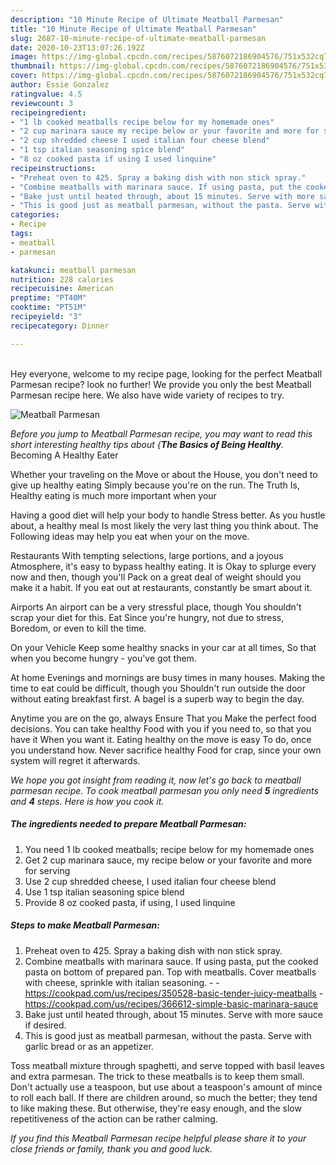 ```yaml
---
description: "10 Minute Recipe of Ultimate Meatball Parmesan"
title: "10 Minute Recipe of Ultimate Meatball Parmesan"
slug: 2687-10-minute-recipe-of-ultimate-meatball-parmesan
date: 2020-10-23T13:07:26.192Z
image: https://img-global.cpcdn.com/recipes/5876072186904576/751x532cq70/meatball-parmesan-recipe-main-photo.jpg
thumbnail: https://img-global.cpcdn.com/recipes/5876072186904576/751x532cq70/meatball-parmesan-recipe-main-photo.jpg
cover: https://img-global.cpcdn.com/recipes/5876072186904576/751x532cq70/meatball-parmesan-recipe-main-photo.jpg
author: Essie Gonzalez
ratingvalue: 4.5
reviewcount: 3
recipeingredient:
- "1 lb cooked meatballs recipe below for my homemade ones"
- "2 cup marinara sauce my recipe below or your favorite and more for serving"
- "2 cup shredded cheese I used italian four cheese blend"
- "1 tsp italian seasoning spice blend"
- "8 oz cooked pasta if using I used linquine"
recipeinstructions:
- "Preheat oven to 425. Spray a baking dish with non stick spray."
- "Combine meatballs with marinara sauce. If using pasta, put the cooked pasta on bottom of prepared pan. Top with meatballs. Cover meatballs with cheese, sprinkle with italian seasoning.  https://cookpad.com/us/recipes/350528-basic-tender-juicy-meatballs https://cookpad.com/us/recipes/366612-simple-basic-marinara-sauce"
- "Bake just until heated through, about 15 minutes. Serve with more sauce if desired."
- "This is good just as meatball parmesan, without the pasta. Serve with garlic bread or as an appetizer."
categories:
- Recipe
tags:
- meatball
- parmesan

katakunci: meatball parmesan 
nutrition: 228 calories
recipecuisine: American
preptime: "PT40M"
cooktime: "PT51M"
recipeyield: "3"
recipecategory: Dinner

---
```

<br>
Hey everyone, welcome to my recipe page, looking for the perfect Meatball Parmesan recipe? look no further! We provide you only the best Meatball Parmesan recipe here. We also have wide variety of recipes to try.
<br>


![Meatball Parmesan](https://img-global.cpcdn.com/recipes/5876072186904576/751x532cq70/meatball-parmesan-recipe-main-photo.jpg)

<i>Before you jump to Meatball Parmesan recipe, you may want to read this short interesting healthy tips about {<strong>The Basics of Being Healthy</strong>.</i>
Becoming A Healthy Eater

Whether your traveling on the Move or about the
House, you don't need to give up healthy eating
Simply because you're on the run. The Truth Is,
Healthy eating is much more important when your


Having a good diet will help your body to handle
Stress better. As you hustle about, a healthy meal
Is most likely the very last thing you think about. The
Following ideas may help you eat when your on the move.

Restaurants
With tempting selections, large portions, and a joyous 
Atmosphere, it's easy to bypass healthy eating. It is 
Okay to splurge every now and then, though you'll
Pack on a great deal of weight should you make it a habit.
If you eat out at restaurants, constantly be smart
about it.

Airports
An airport can be a very stressful place, though 
You shouldn't scrap your diet for this. Eat
Since you're hungry, not due to stress,
Boredom, or even to kill the time.

On your Vehicle 
Keep some healthy snacks in your car at all times,
So that when you become hungry - you've got them.

At home
Evenings and mornings are busy times in many houses.
Making the time to eat could be difficult, though you
Shouldn't run outside the door without eating breakfast
first. 
A bagel is a superb way to begin the day.

Anytime you are on the go, always Ensure That you
Make the perfect food decisions. You can take healthy
Food with you if you need to, so that you have it
When you want it. Eating healthy on the move is easy
To do, once you understand how. Never sacrifice healthy
Food for crap, since your own system will regret it afterwards.


<i>We hope you got insight from reading it, now let's go back to meatball parmesan recipe. To cook meatball parmesan you only need <strong>5</strong> ingredients and <strong>4</strong> steps. Here is how you cook it.
</i>

##### The ingredients needed to prepare Meatball Parmesan:

1. You need 1 lb cooked meatballs; recipe below for my homemade ones
1. Get 2 cup marinara sauce, my recipe below or your favorite and more for serving
1. Use 2 cup shredded cheese, I used italian four cheese blend
1. Use 1 tsp italian seasoning spice blend
1. Provide 8 oz cooked pasta, if using, I used linquine


##### Steps to make Meatball Parmesan:

1. Preheat oven to 425. Spray a baking dish with non stick spray.
1. Combine meatballs with marinara sauce. If using pasta, put the cooked pasta on bottom of prepared pan. Top with meatballs. Cover meatballs with cheese, sprinkle with italian seasoning. -  - https://cookpad.com/us/recipes/350528-basic-tender-juicy-meatballs - https://cookpad.com/us/recipes/366612-simple-basic-marinara-sauce
1. Bake just until heated through, about 15 minutes. Serve with more sauce if desired.
1. This is good just as meatball parmesan, without the pasta. Serve with garlic bread or as an appetizer.


Toss meatball mixture through spaghetti, and serve topped with basil leaves and extra parmesan. The trick to these meatballs is to keep them small. Don&#39;t actually use a teaspoon, but use about a teaspoon&#39;s amount of mince to roll each ball. If there are children around, so much the better; they tend to like making these. But otherwise, they&#39;re easy enough, and the slow repetitiveness of the action can be rather calming. 

<i>If you find this Meatball Parmesan recipe helpful please share it to your close friends or family, thank you and good luck.</i>
